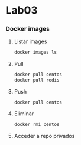 # Lab03

### Docker images


1. Listar images
    ```bash
    docker images ls
    ```    

1. Pull
    ```bash
    docker pull centos
    docker pull redis
    
    ``` 

1. Push
    ```bash
    docker pull centos
    ``` 
    
1. Eliminar
    ```bash
    docker rmi centos
    ``` 

1. Acceder a repo privados
    ```bash
    ``` 
    
